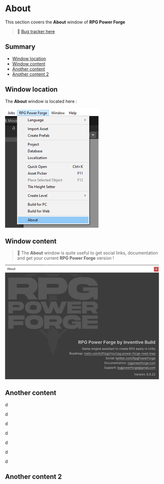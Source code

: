 # **About**

This section covers the **About** window of **RPG Power Forge**

> 🐞 [Bug tracker here](https://trello.com/b/PIzgsYov/rpg-power-forge-road-map)

## **Summary**
- [Window location](#Window-location)
- [Window content](#Window-content)
- [Another content](#Another-content)
- [Another content 2](#Another-content-2)

## **Window location**

The **About** window is located here : 

![menu_location.png](./../media/about/menu_location.png)

## Window content

> 🐲 The **About** window is quite useful to get social links, documentation and get your current **RPG Power Forge** version !

![window.png](./../media/about/window.PNG)


## Another content


d

d

d

d

d

d

d
## **Another content 2**